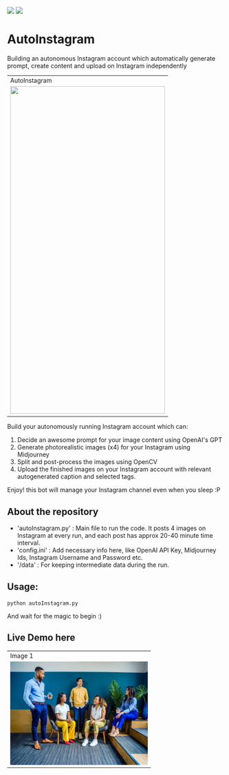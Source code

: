 <a href="https://linkedin.com/in/2vin"><img src="https://img.shields.io/badge/LinkedIn-0077B5?style=for-the-badge&logo=linkedin&logoColor=white"></img></a>
<a href="https://connect.vin"><img src="https://img.shields.io/badge/website-FF6A00?style=for-the-badge&logo=About.me&logoColor=white"></img></a>

# AutoInstagram
Building an autonomous Instagram account which automatically generate prompt, create content and upload on Instagram independently


<table>
  <tr>
    <td>AutoInstagram</td>
  </tr>
  <tr>
    <td><img src="https://user-images.githubusercontent.com/38634222/272070195-568cea94-c3f5-4ffd-9e52-4bd6beb3909c.jpeg" width=360 height=760></td>
  </tr>
 </table>
 
Build your autonomously running Instagram account which can:
1. Decide an awesome prompt for your image content using OpenAI's GPT
2. Generate photorealistic images (x4) for your Instagram using Midjourney
3. Split and post-process the images using OpenCV
4. Upload the finished images on your Instagram account with relevant autogenerated caption and selected tags.

Enjoy! this bot will manage your Instagram channel even when you sleep :P

## About the repository
* 'autoInstagram.py' : Main file to run the code. It posts 4 images on Instagram at every run, and each post has approx 20-40 minute time interval.
* 'config.ini' : Add necessary info here, like OpenAI API Key, Midjourney Ids, Instagram Username and Password etc.
* '/data' : For keeping intermediate data during the run.

## Usage:
```
python autoInstagram.py
```
And wait for the magic to begin :)

## Live Demo here

<table>
  <tr>
    <td>Image 1</td>
  </tr>
  <tr>
    <td><a href="https://link-to-where-you-want-to-redirect.com"> <img src="https://github.com/2vin/PyYAT/blob/master/data/1.jpg" width=320 height=240> </a> </td>
  </tr>
 </table>


